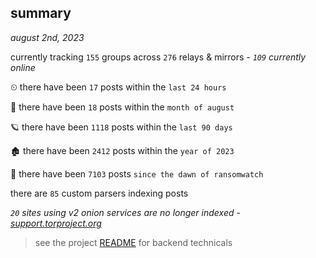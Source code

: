 
## summary
_august 2nd, 2023_

currently tracking `155` groups across `276` relays & mirrors - _`109` currently online_

⏲ there have been `17` posts within the `last 24 hours`

🦈 there have been `18` posts within the `month of august`

🪐 there have been `1118` posts within the `last 90 days`

🏚 there have been `2412` posts within the `year of 2023`

🦕 there have been `7103` posts `since the dawn of ransomwatch`

there are `85` custom parsers indexing posts

_`20` sites using v2 onion services are no longer indexed - [support.torproject.org](https://support.torproject.org/onionservices/v2-deprecation/)_

> see the project [README](https://github.com/joshhighet/ransomwatch#ransomwatch--) for backend technicals
